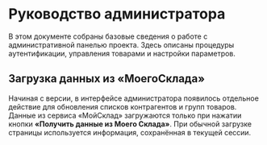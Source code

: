 # Руководство администратора

В этом документе собраны базовые сведения о работе с административной панелью проекта. Здесь описаны процедуры аутентификации, управления товарами и настройки параметров.

## Загрузка данных из «МоегоСклада»

Начиная с версии, в интерфейсе администратора появилось отдельное действие для обновления списков контрагентов и групп товаров. Данные из сервиса «МойСклад» загружаются только при нажатии кнопки **«Получить данные из Моего Склада»**. При обычной загрузке страницы используется информация, сохранённая в текущей сессии.
